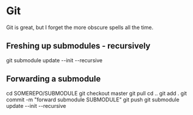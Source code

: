 Git
===

Git is great, but I forget the more obscure spells all the time.


Freshing up submodules - recursively
------------------------------------

git submodule update --init --recursive


Forwarding a submodule
----------------------

cd SOMEREPO/SUBMODULE
git checkout master
git pull
cd ..
git add .
git commit -m "forward submodule SUBMODULE"
git push
git submodule update --init --recursive
